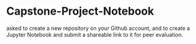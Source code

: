 # Capstone-Project-Notebook
asked to create a new repository on your Github account, and to create a Jupyter Notebook and submit a shareable link to it for peer evaluation.
